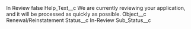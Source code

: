 <?xml version="1.0" encoding="UTF-8"?>
<CustomMetadata xmlns="http://soap.sforce.com/2006/04/metadata" xmlns:xsi="http://www.w3.org/2001/XMLSchema-instance" xmlns:xsd="http://www.w3.org/2001/XMLSchema">
    <label>In Review</label>
    <protected>false</protected>
    <values>
        <field>Help_Text__c</field>
        <value xsi:type="xsd:string">We are currently reviewing your application, and it will be processed as quickly as possible.</value>
    </values>
    <values>
        <field>Object__c</field>
        <value xsi:type="xsd:string">Renewal/Reinstatement</value>
    </values>
    <values>
        <field>Status__c</field>
        <value xsi:type="xsd:string">In-Review</value>
    </values>
    <values>
        <field>Sub_Status__c</field>
        <value xsi:nil="true"/>
    </values>
</CustomMetadata>
